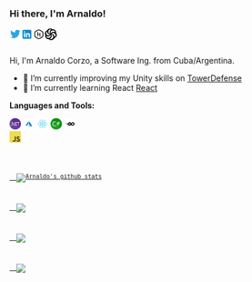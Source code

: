 ### Hi there, I'm Arnaldo!

<a href="https://www.linkedin.com/in/aferrercrafter/">
  <img align="left" alt="Arnaldo | Linkedin" width="20px" src="https://raw.githubusercontent.com/aferrercrafter/aferrercrafter/master/assets/twitter.svg" />
</a>
<a href="https://twitter.com/aferrercrafter">
  <img align="left" alt="Arnaldo | Twitter" width="21px" src="https://raw.githubusercontent.com/aferrercrafter/aferrercrafter/master/assets/linkedin.svg" />
</a>
<a href="https://www.hackerrank.com/aferrercrafter">
  <img align="left" alt="Anurag's HackerRank" width="21px" src="https://raw.githubusercontent.com/aferrercrafter/aferrercrafter/master/assets/hackerrank.svg" />
</a>
<a href="https://www.codewars.com/users/aferrercrafter">
  <img align="left" alt="Arnaldo's Codewars" width="21px" src="https://raw.githubusercontent.com/aferrercrafter/aferrercrafter/master/assets/codewars.svg" />
</a>

<br />
<br />

Hi, I'm Arnaldo Corzo, a Software Ing. from Cuba/Argentina.

- 🔭 I’m currently improving my Unity skills on [TowerDefense](https://github.com/aferrercrafter/unity-tower-defense-learn)
- 🌱 I’m currently learning React [React](https://github.com/aferrercrafter/react-ecommerce)

**Languages and Tools:**  

<code><img height="20" src="https://raw.githubusercontent.com/github/explore/93d8a67084f94b2a444e510199a6e7622e5b09a3/topics/dotnet/dotnet.png"></code>
<code><img height="20" src="https://raw.githubusercontent.com/github/explore/80688e429a7d4ef2fca1e82350fe8e3517d3494d/topics/azure/azure.png"></code>
<code><img height="20" src="https://raw.githubusercontent.com/github/explore/80688e429a7d4ef2fca1e82350fe8e3517d3494d/topics/react/react.png"></code>
<code><img height="20" src="https://raw.githubusercontent.com/github/explore/80688e429a7d4ef2fca1e82350fe8e3517d3494d/topics/csharp/csharp.png"></code>
<code><img height="20" src="https://raw.githubusercontent.com/github/explore/80688e429a7d4ef2fca1e82350fe8e3517d3494d/topics/go/go.png"><code>
<code><img height="20" src="https://raw.githubusercontent.com/github/explore/80688e429a7d4ef2fca1e82350fe8e3517d3494d/topics/javascript/javascript.png"></code>


<a href="https://github.com/anuraghazra/github-readme-stats">
  <img align="center" src="https://github-readme-stats.anuraghazra1.vercel.app/api?username=aferrercrafter&show_icons=true&include_all_commits=true&theme=radical" alt="Arnaldo's github stats" />
</a>
<a href="https://github.com/anuraghazra/github-readme-stats">
  <img align="center" src="https://github-readme-stats.anuraghazra1.vercel.app/api/top-langs/?username=aferrercrafter&layout=compact&theme=radical" />
</a>
<a href="https://github.com/anuraghazra/github-readme-stats">
  <img align="center" src="https://github-readme-stats.vercel.app/api/pin/?username=aferrercrafter&repo=react-ecommerce&theme=radical" />
</a>    
<a href="https://github.com/anuraghazra/anuraghazra.github.io">
  <img align="center" src="https://github-readme-stats.vercel.app/api/pin/?username=aferrercrafter&repo=unity-tower-defense-learn&theme=radical" />
</a>
